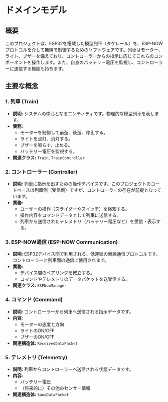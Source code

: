 # ドメインモデル

## 概要

このプロジェクトは、ESP32を搭載した模型列車（タケレール）を、ESP-NOWプロトコルを介して無線で制御するためのソフトウェアです。列車はモーター、ライト、ブザーを備えており、コントローラーからの指示に応じてこれらのコンポーネントを操作します。また、自身のバッテリー電圧を監視し、コントローラーに送信する機能も持ちます。

## 主要な概念

### 1. 列車 (Train)

- **説明:** システムの中心となるエンティティです。物理的な模型列車を表します。
- **責務:**
    - モーターを制御して前進、後進、停止する。
    - ライトを点灯、消灯する。
    - ブザーを鳴らす、止める。
    - バッテリー電圧を監視する。
- **関連クラス:** `Train`, `TrainController`

### 2. コントローラー (Controller)

- **説明:** 列車に指示を出すための操作デバイスです。このプロジェクトのコードベースは列車側（受信側）ですが、コントローラーの存在が前提となっています。
- **責務:**
    - ユーザーの操作（スライダーやスイッチ）を検知する。
    - 操作内容をコマンドデータとして列車に送信する。
    - 列車から送信されたテレメトリ（バッテリー電圧など）を受信・表示する。

### 3. ESP-NOW通信 (ESP-NOW Communication)

- **説明:** ESP32デバイス間で利用される、低遅延の無線通信プロトコルです。コントローラーと列車間の通信に使用されます。
- **責務:**
    - デバイス間のペアリングを確立する。
    - コマンドやテレメトリのデータパケットを送受信する。
- **関連クラス:** `ESPNowManager`

### 4. コマンド (Command)

- **説明:** コントローラーから列車へ送信される指示データです。
- **内容:**
    - モーターの速度と方向
    - ライトのON/OFF
    - ブザーのON/OFF
- **関連構造体:** `ReceivedDataPacket`

### 5. テレメトリ (Telemetry)

- **説明:** 列車からコントローラーへ送信される状態データです。
- **内容:**
    - バッテリー電圧
    - （将来的に）その他のセンサー情報
- **関連構造体:** `SaneDataPacket`
